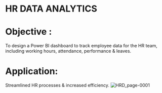 # HR DATA ANALYTICS

# Objective : 

To design a Power BI dashboard to track employee data for the HR team, including working hours, attendance, performance & leaves. 

# Application:

Streamlined HR processes & increased efficiency.
![HRD_page-0001](https://user-images.githubusercontent.com/111070329/221001339-5a74aced-9419-451d-a0fc-baf692a4cb0e.jpg)

